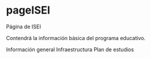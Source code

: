 # pageISEI
Página de ISEI

Contendrá la información básica del programa educativo.

Información general
Infraestructura
Plan de estudios

